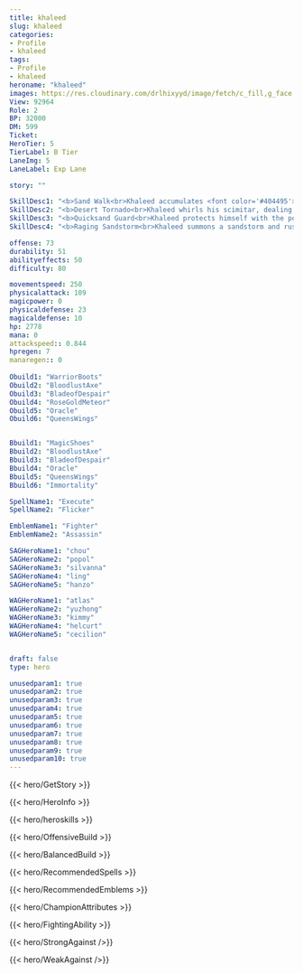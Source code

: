 ```yaml
---
title: khaleed
slug: khaleed
categories: 
- Profile 
- khaleed
tags: 
- Profile
- khaleed
heroname: "khaleed"
images: https://res.cloudinary.com/drlhixyyd/image/fetch/c_fill,g_face,f_auto/https://cdn2-build.mobagenie.my.id/p/images/banner/full/khaleed.jpg
View: 92964 
Role: 2 
BP: 32000
DM: 599 
Ticket:  
HeroTier: 5 
TierLabel: B Tier 
LaneImg: 5
LaneLabel: Exp Lane 

story: ""

SkillDesc1: "<b>Sand Walk<br>Khaleed accumulates <font color='#404495'>(Desert Power)</font> while moving. After <font color='#404495'>(Desert Power)</font> is fully charged, Khaleed will slide on sand, increasing Movement Speed by 25% and enhancing his next Basic Attack. With the enhanced Basic Attack, Khaleed dashes to the target and raises a wave of surging sand, dealing <font color='#D58E1F'>( +160% Total Physical ATK)</font> <font color='#C53535'>(Physical Damage)</font> to the target and enemies behind and leaving a pool of sand for 2s. (This damage cannot be a critical hit.) Khaleed gains 25% Movement Speed on the sand pool while his enemies are slowed by 25% on it."   
SkillDesc2: "<b>Desert Tornado<br>Khaleed whirls his scimitar, dealing 200<font color='#D58E1F'>( +125% Total Physical ATK)</font> <font color='#C53535'>(Physical Damage)</font> to nearby enemies. Upon hitting an enemy, Khaleed can leap one time in the movement direction and casts this skill again. He can cast a maximum of 3 time(s). Each time he casts the skill, the damage is increased by 10%. This skill deals 50% damage to minions and creeps."   
SkillDesc3: "<b>Quicksand Guard<br>Khaleed protects himself with the power of the quicksand, restoring 60+5% of his lost HP and 10 <font color='#404495'>(Desert Power)</font> every 0.5s, reducing damage taken by 50% for up to 4s. While channeling, quicksand appears under his feet, slowing the enemy by 60%. This skill is a Focused Cast. Any other controls will interrupt this skill."   
SkillDesc4: "<b>Raging Sandstorm<br>Khaleed summons a sandstorm and rushes toward a designated place, gaining Control Immunity during the period, dealing 150<font color='#D58E1F'>( +80% Total Physical ATK)</font> <font color='#C53535'>(Physical Damage)</font> to enemies on the path and constantly pushing them. Upon arriving at the destination, Khaleed shakes the ground, dealing 500<font color='#D58E1F'>( +160% Total Physical ATK)</font> <font color='#C53535'>(Physical Damage)</font> to enemies within the area and stunning them for 1s."  

offense: 73 
durability: 51 
abilityeffects: 50 
difficulty: 80 

movementspeed: 250
physicalattack: 109
magicpower: 0
physicaldefense: 23
magicaldefense: 10
hp: 2778
mana: 0
attackspeed:: 0.844
hpregen: 7
manaregen:: 0
 
Obuild1: "WarriorBoots"  
Obuild2: "BloodlustAxe" 
Obuild3: "BladeofDespair" 
Obuild4: "RoseGoldMeteor" 
Obuild5: "Oracle" 
Obuild6: "QueensWings" 


Bbuild1: "MagicShoes"  
Bbuild2: "BloodlustAxe" 
Bbuild3: "BladeofDespair" 
Bbuild4: "Oracle" 
Bbuild5: "QueensWings" 
Bbuild6: "Immortality" 

SpellName1: "Execute" 
SpellName2: "Flicker"   

EmblemName1: "Fighter" 
EmblemName2: "Assassin"    

SAGHeroName1: "chou"
SAGHeroName2: "popol"
SAGHeroName3: "silvanna"
SAGHeroName4: "ling"
SAGHeroName5: "hanzo"

WAGHeroName1: "atlas"
WAGHeroName2: "yuzhong"
WAGHeroName3: "kimmy"
WAGHeroName4: "helcurt"
WAGHeroName5: "cecilion"


draft: false
type: hero

unusedparam1: true
unusedparam2: true
unusedparam3: true
unusedparam4: true
unusedparam5: true
unusedparam6: true
unusedparam7: true
unusedparam8: true
unusedparam9: true
unusedparam10: true
---
```



{{< hero/GetStory >}}

{{< hero/HeroInfo >}}
 
{{< hero/heroskills >}}

{{< hero/OffensiveBuild >}} 

{{< hero/BalancedBuild >}}


{{< hero/RecommendedSpells >}}  

{{< hero/RecommendedEmblems >}}   


{{< hero/ChampionAttributes >}}


{{< hero/FightingAbility >}}

{{< hero/StrongAgainst />}}

{{< hero/WeakAgainst />}}
